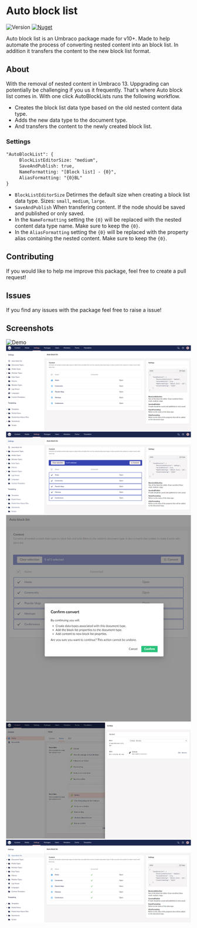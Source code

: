 # Auto block list
![Version](https://img.shields.io/nuget/v/AutoBlockList?label=version)
[![Nuget](https://img.shields.io/nuget/dt/AutoBlockList?color=2346c018&logo=Nuget)](https://www.nuget.org/packages/AutoBlockList/)

Auto block list is an Umbraco package made for v10+. Made to help automate the process of converting nested content into an block list. In addition it transfers the content to the new block list format.

## About
With the removal of nested content in Umbraco 13. Uppgrading can potentially be challenging if you us it frequently. That's where Auto block list comes in. With one click AutoBlockLists runs the following workflow.
- Creates the block list data type based on the old nested content data type.
- Adds the new data type to the document type.
- And transfers the content to the newly created block list.

### Settings
```
"AutoBlockList": {
     BlockListEditorSize: "medium",
     SaveAndPublish: true,
     NameFormatting: "[Block list] - {0}",
     AliasFormatting: "{0}BL"
}
```
- ``BlockListEditorSize`` Detirmes the default size when creating a block list data type. Sizes: ``small``, ``medium``, ``large``.
- ``SaveAndPublish`` When transfering content. If the node should be saved and published or only saved.
- In the ``NameFormatting`` setting the ``{0}`` will be replaced with the nested content data type name. Make sure to keep the ``{0}``. 
- In the ``AliasFormatting`` setting the ``{0}`` will be replaced with the property alias containing the nested content. Make sure to keep the ``{0}``. 

## Contributing

If you would like to help me improve this package, feel free to create a pull request!

## Issues

If you find any issues with the package feel free to raise a issue!

## Screenshots
![Demo](assets/demo.gif "Demo")
![Dashboard](assets/dashboard.PNG "Dashboard")
![Select](assets/select.PNG "Select")
![Usure](assets/usure.PNG "Usure")
![Result](assets/result.PNG "Result")
![Done](assets/done.PNG "Done")

